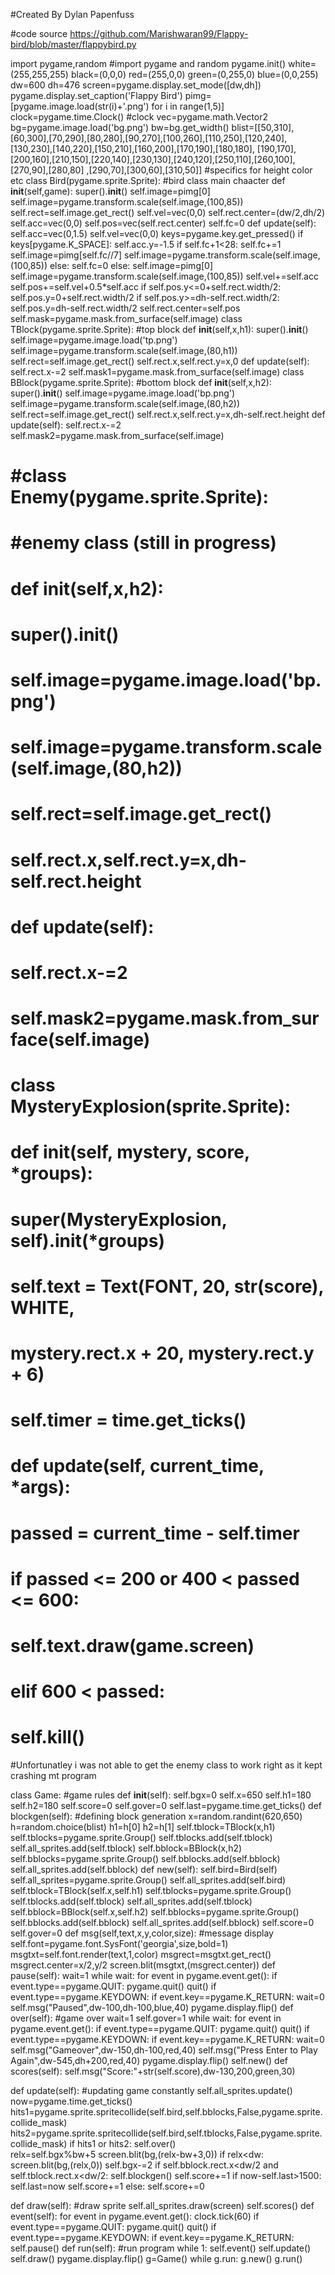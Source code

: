 #Created By Dylan Papenfuss

#code source https://github.com/Marishwaran99/Flappy-bird/blob/master/flappybird.py

import pygame,random
#import pygame and random
pygame.init()
white=(255,255,255)
black=(0,0,0)
red=(255,0,0)
green=(0,255,0)
blue=(0,0,255)
dw=600
dh=476
screen=pygame.display.set_mode([dw,dh])
pygame.display.set_caption('Flappy Bird')
pimg=[pygame.image.load(str(i)+'.png') for i in range(1,5)]
clock=pygame.time.Clock()
#clock
vec=pygame.math.Vector2
bg=pygame.image.load('bg.png')
bw=bg.get_width()
blist=[[50,310],[60,300],[70,290],[80,280],[90,270],[100,260],[110,250],[120,240],[130,230],[140,220],[150,210],[160,200],[170,190],[180,180],
       [190,170],[200,160],[210,150],[220,140],[230,130],[240,120],[250,110],[260,100],[270,90],[280,80]
       ,[290,70],[300,60],[310,50]]
       #specifics for height color etc
class Bird(pygame.sprite.Sprite):
   #bird class main chaacter 
   def __init__(self,game):
      super().__init__()
      self.image=pimg[0]
      self.image=pygame.transform.scale(self.image,(100,85))
      self.rect=self.image.get_rect()
      self.vel=vec(0,0)
      self.rect.center=(dw/2,dh/2)
      self.acc=vec(0,0)
      self.pos=vec(self.rect.center)
      self.fc=0
   def update(self):
      self.acc=vec(0,1.5)
      self.vel=vec(0,0)
      keys=pygame.key.get_pressed()
      if keys[pygame.K_SPACE]:
         self.acc.y=-1.5
         if self.fc+1<28:
            self.fc+=1
            self.image=pimg[self.fc//7]
            self.image=pygame.transform.scale(self.image,(100,85))
         else:
            self.fc=0
      else:
         self.image=pimg[0]
         self.image=pygame.transform.scale(self.image,(100,85))
      self.vel+=self.acc
      self.pos+=self.vel+0.5*self.acc
      if self.pos.y<=0+self.rect.width/2:
         self.pos.y=0+self.rect.width/2
      if self.pos.y>=dh-self.rect.width/2:
         self.pos.y=dh-self.rect.width/2
      self.rect.center=self.pos
      self.mask=pygame.mask.from_surface(self.image)
class TBlock(pygame.sprite.Sprite):
   #top block
   def __init__(self,x,h1):
      super().__init__()
      self.image=pygame.image.load('tp.png')
      self.image=pygame.transform.scale(self.image,(80,h1))
      self.rect=self.image.get_rect()
      self.rect.x,self.rect.y=x,0
   def update(self):
      self.rect.x-=2
      self.mask1=pygame.mask.from_surface(self.image)
class BBlock(pygame.sprite.Sprite):
   #bottom block
   def __init__(self,x,h2):
      super().__init__()
      self.image=pygame.image.load('bp.png')
      self.image=pygame.transform.scale(self.image,(80,h2))
      self.rect=self.image.get_rect()
      self.rect.x,self.rect.y=x,dh-self.rect.height
   def update(self):
      self.rect.x-=2
      self.mask2=pygame.mask.from_surface(self.image)

# #class Enemy(pygame.sprite.Sprite):
#    #enemy class (still in progress) 
#    def __init__(self,x,h2):
#       super().__init__()
#       self.image=pygame.image.load('bp.png')
#       self.image=pygame.transform.scale(self.image,(80,h2))
#       self.rect=self.image.get_rect()
#       self.rect.x,self.rect.y=x,dh-self.rect.height
#    def update(self):
#       self.rect.x-=2
#       self.mask2=pygame.mask.from_surface(self.image)
# class MysteryExplosion(sprite.Sprite):
#     def __init__(self, mystery, score, *groups):
#         super(MysteryExplosion, self).__init__(*groups)
#         self.text = Text(FONT, 20, str(score), WHITE,
#                          mystery.rect.x + 20, mystery.rect.y + 6)
#         self.timer = time.get_ticks()
 
#     def update(self, current_time, *args):
#         passed = current_time - self.timer
#         if passed <= 200 or 400 < passed <= 600:
#             self.text.draw(game.screen)
#         elif 600 < passed:
#             self.kill()
#Unfortunatley i was not able to get the enemy class to work right as it kept crashing mt program


class Game:
   #game rules
   def __init__(self):
      self.bgx=0
      self.x=650
      self.h1=180
      self.h2=180
      self.score=0
      self.gover=0
      self.last=pygame.time.get_ticks()
   def blockgen(self):
      #defining block generation
      x=random.randint(620,650)
      h=random.choice(blist)
      h1=h[0]
      h2=h[1]
      self.tblock=TBlock(x,h1)
      self.tblocks=pygame.sprite.Group()
      self.tblocks.add(self.tblock)
      self.all_sprites.add(self.tblock)
      self.bblock=BBlock(x,h2)
      self.bblocks=pygame.sprite.Group()
      self.bblocks.add(self.bblock)
      self.all_sprites.add(self.bblock)
   def new(self):
      self.bird=Bird(self)
      self.all_sprites=pygame.sprite.Group()
      self.all_sprites.add(self.bird)
      self.tblock=TBlock(self.x,self.h1)
      self.tblocks=pygame.sprite.Group()
      self.tblocks.add(self.tblock)
      self.all_sprites.add(self.tblock)
      self.bblock=BBlock(self.x,self.h2)
      self.bblocks=pygame.sprite.Group()
      self.bblocks.add(self.bblock)
      self.all_sprites.add(self.bblock)
      self.score=0
      self.gover=0
   def msg(self,text,x,y,color,size):
      #message display
      self.font=pygame.font.SysFont('georgia',size,bold=1)
      msgtxt=self.font.render(text,1,color)
      msgrect=msgtxt.get_rect()
      msgrect.center=x/2,y/2
      screen.blit(msgtxt,(msgrect.center))
   def pause(self):
      wait=1
      while wait:
         for event in pygame.event.get():
            if event.type==pygame.QUIT:
               pygame.quit()
               quit()
            if event.type==pygame.KEYDOWN:
               if event.key==pygame.K_RETURN:
                  wait=0
         self.msg("Paused",dw-100,dh-100,blue,40)
         pygame.display.flip()
   def over(self):
      #game over
      wait=1
      self.gover=1
      while wait:
         for event in pygame.event.get():
            if event.type==pygame.QUIT:
               pygame.quit()
               quit()
            if event.type==pygame.KEYDOWN:
               if event.key==pygame.K_RETURN:
                  wait=0
         self.msg("Gameover",dw-150,dh-100,red,40)
         self.msg("Press Enter to Play Again",dw-545,dh+200,red,40)
         pygame.display.flip()
      self.new()
   def scores(self):
         self.msg("Score:"+str(self.score),dw-130,200,green,30)
      
   def update(self):
      #updating game constantly
     self.all_sprites.update()
     now=pygame.time.get_ticks()
     hits1=pygame.sprite.spritecollide(self.bird,self.bblocks,False,pygame.sprite.collide_mask)
     hits2=pygame.sprite.spritecollide(self.bird,self.tblocks,False,pygame.sprite.collide_mask)
     if hits1 or hits2:
        self.over()       
     relx=self.bgx%bw+5
     screen.blit(bg,(relx-bw+3,0))
     if relx<dw:
        screen.blit(bg,(relx,0))
     self.bgx-=2
     if self.bblock.rect.x<dw/2 and self.tblock.rect.x<dw/2:
        self.blockgen()
        self.score+=1
     if now-self.last>1500:
         self.last=now
         self.score+=1
     else:
        self.score+=0
         
   def draw(self):
      #draw sprite
      self.all_sprites.draw(screen)
      self.scores()
   def event(self):
      for event in pygame.event.get():
         clock.tick(60)
         if event.type==pygame.QUIT:
            pygame.quit()
            quit()
         if event.type==pygame.KEYDOWN:
               if event.key==pygame.K_RETURN:
                  self.pause()
   def run(self):
      #run program
      while 1:
         self.event()
         self.update()
         self.draw()
         pygame.display.flip()
g=Game()
while g.run:
   g.new()
   g.run()

